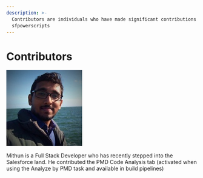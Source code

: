 ```yaml
---
description: >-
  Contributors are individuals who have made significant contributions to
  sfpowerscripts
---
```


# Contributors

![Mithun](.gitbook/assets/mithun_photo.jpeg)

Mithun is a Full Stack Developer who has recently stepped into the Salesforce land. He contributed the PMD Code Analysis tab \(activated when using the Analyze by PMD task and available in build pipelines\)

